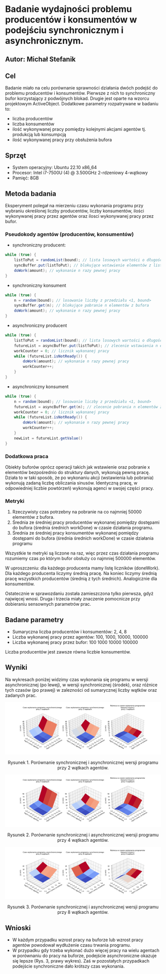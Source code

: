 # Badanie wydajności problemu producentów i konsumentów w podejściu synchronicznym i asynchronicznym.
## Autor: Michał Stefanik
## Cel
Badanie miało na celu porównanie sprawności działania dwóch podejść do problemu producentów i konsumentów. Pierwsze z nich to synchroniczny bufor korzystający z podwójnych blokad. Drugie jest oparte na wzorcu projektowym ActiveObject. Dodatkowe parametry rozpatrywane w badaniu to:
* liczba producentów
* liczba konsumentów
* ilość wykonywanej pracy pomiędzy kolejnymi akcjami agentów tj. produkcją lub konsumpcją
* ilość wykonywanej pracy przy obsłużenia bufora

## Sprzęt
* System operacyjny: Ubuntu 22.10 x86_64
* Procesor: Intel i7-7500U (4) @ 3.500GHz 2-rdzeniowy 4-wątkowy
* Pamięć: 8GB

## Metoda badania
Eksperyment polegał na mierzeniu czasu wykonania programu przy wybraniu określonej liczby producentów, liczby konsumentów, ilości wykonywanej pracy przez agentów oraz ilosci wykonywanej pracy przez bufor.
### Pseudokody agentów (producentów, konsumentów)
* synchroniczny producent:
```java
while (true) {
    listToPut = randomList(bound); // lista losowych wartości o długości <1, bound>
    syncBuffer.put(listToPut); // blokujące wstawienie elementów z listy do bufora
    doWork(amount); // wykonanie n razy pewnej pracy
}
```
* synchroniczny konsument
```java
while (true) {
    n = random(bound); // losowanie liczby z przedziału <1, bound>
    syncBuffer.get(n); // blokujące pobranie n elementów z bufora
    doWork(amount); // wykonanie n razy pewnej pracy
}
```
* asynchroniczny producent
```java
while (true) {
    listToPut = randomList(bound); // lista losowych wartości o długości <1, bound>
    futureList = asyncBuffer.put(listToPut); // zlecenie wstawienia n elementów do bufora ze zwrotem obiektu typu future
    workCounter = 0; // licznik wykonanej pracy
    while (futureList.isNotReady()) {
        doWork(amount); // wykonanie n razy pewnej pracy
        workCounter++;
    }
}
```
* asynchroniczny konsument
```java
while (true) {
    n = random(bound); // losowanie liczby z przedziału <1, bound>
    futureList = asyncBuffer.get(n); // zlecenie pobrania n elementów z bufora ze zwrotem obiektu typu future
    workCounter = 0; // licznik wykonanej pracy
    while (futureList.isNotReady()) {
        doWork(amount); // wykonanie n razy pewnej pracy
        workCounter++;
    }
    newList = futureList.getValue()
}
```
### Dodatkowa praca
Obiekty buforów oprócz operacji takich jak wstawienie oraz pobranie x elementów bezpośrednio do struktury danych, wykonują pewną pracę. Działa to w taki sposób, że po wykonaniu akcji (wstawienia lub pobrania) wykonują zadaną liczbę obliczania sinusów. Identyczną pracę, w odpowiedniej liczbie powtórzeń) wykonują agenci w swojej części pracy. 

### Metryki
1. Rzeczywisty czas potrzebny na pobranie na co najmniej 50000 elementów z bufora.
2. Średnia ze średniej pracy producentów wykonanej pomiędzy dostępami do bufora (średnia średnich workDone) w czasie działania programu.
3. Średnia ze średniej pracy konsumentów wykonanej pomiędzy dostępami do bufora (średnia średnich workDone) w czasie działania programu

Wszystkie te metryki są liczone na raz, więc przez czas działania programu rozumiemy czas po którym bufor obsłuży co najmniej 500000 elementów.

W uproszczeniu: dla każdego producenta mamy listę liczników (doneWork). Dla każdego producenta liczymy średnią pracę. Na koniec liczymy średnią pracę wszystkich producentów (średnią z tych średnich). Analogicznie dla konsumentów.

Ostatecznie w sprawozdaniu została zamieszczona tylko pierwsza, gdyż najwięcej wnosi. Druga i trzecia miały znaczenie pomocnicze przy dobieraniu sensownych parametrów prac.

<div style="page-break-after: always;"></div>

## Badane parametry
* Sumaryczna liczba producentów i konsumentów: 2, 4, 8
* Liczba wykonanej pracy przez agentów: 100, 1000, 10000, 100000
* Liczba wykonanej pracy przez bufor: 100 1000 10000 100000

Liczba producentów jest zawsze równa liczbie konsumentów.

## Wyniki
Na wykresach poniżej widzimy czas wykonania się programu w wersji asynchronicznej (po lewej), w wersji synchronicznej (środek), oraz różnice tych czasów (po prawej) w zalezności od sumarycznej liczby wątków oraz zadanych prac.
<div style="text-align: center;">

![alt text](Figure_1.png "Title")

Rysunek 1. Porównanie synchronicznej i asynchronicznej wersji programu przy 2 wątkach agentów.

![alt text](Figure_2.png "Title")

Rysunek 2. Porównanie synchronicznej i asynchronicznej wersji programu przy 4 wątkach agentów.

![alt text](Figure_3.png "Title")

Rysunek 3. Porównanie synchronicznej i asynchronicznej wersji programu przy 8 wątkach agentów.

</div>

## Wnioski
* W każdym przypadku wzrost pracy na buforze lub wzrost pracy agentów powodował wydłużenie czasu trwania programu.
* W przypadku gdy trzeba wykonać dużo więcej pracy na wielu agentach w porównaniu do pracy na buforze, podejście asynchroniczne okazuje się lepsze (Rys. 3, prawy wykres). Zaś w pozostałych przypadkach podejście synchroniczne dało krótszy czas wykonania.